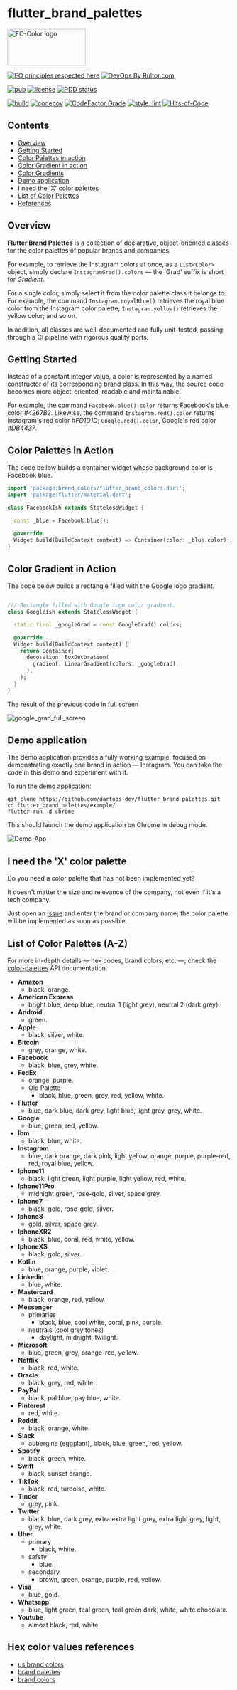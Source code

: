 # flutter_brand_palettes

<img
src="https://user-images.githubusercontent.com/24878574/119202536-61caa380-ba67-11eb-8f29-1bfa92f28143.png"
alt="EO-Color logo" width="176" height="82"/>

[![EO principles respected
here](https://www.elegantobjects.org/badge.svg)](https://www.elegantobjects.org)
[![DevOps By
Rultor.com](https://www.rultor.com/b/dartoos-dev/flutter_brand_palettes)](https://www.rultor.com/p/dartoos-dev/flutter_brand_palettes)

[![pub](https://img.shields.io/pub/v/flutter_brand_palettes)](https://pub.dev/packages/flutter_brand_palettes)
[![license](https://img.shields.io/badge/license-mit-green.svg)](https://github.com/dartoos-dev/flutter_brand_palettes/blob/master/LICENSE)
[![PDD status](https://www.0pdd.com/svg?name=dartoos-dev/flutter_brand_palettes)](https://www.0pdd.com/p?name=dartoos-dev/flutter_brand_palettes)

[![build](https://github.com/dartoos-dev/flutter_brand_palettes/actions/workflows/build.yml/badge.svg)](https://github.com/dartoos-dev/flutter_brand_palettes/actions/)
[![codecov](https://codecov.io/gh/dartoos-dev/flutter_brand_palettes/branch/master/graph/badge.svg?token=Hvpu48mfx1)](https://codecov.io/gh/dartoos-dev/flutter_brand_palettes)
[![CodeFactor Grade](https://img.shields.io/codefactor/grade/github/rafamizes/flutter_brand_palettes)](https://www.codefactor.io/repository/github/rafamizes/flutter_brand_palettes)
[![style: lint](https://img.shields.io/badge/style-lint-4BC0F5.svg)](https://pub.dev/packages/lint)
[![Hits-of-Code](https://hitsofcode.com/github/dartoos-dev/flutter_brand_palettes?branch=master)](https://hitsofcode.com/github/dartoos-dev/flutter_brand_palettes/view?branch=master)

## Contents

- [Overview](#overview)
- [Getting Started](#getting-started)
- [Color Palettes in action](#color-palettes-in-action)
- [Color Gradient in action](#color-gradient-in-action)
- [Color Gradients](#color-palettes-in-action)
- [Demo application](#demo-application)
- [I need the 'X' color palettes](#i-need-the-x-color-palette)
- [List of Color Palettes](#list-of-color-palettes-a-z)
- [References](#hex-color-values-references)

## Overview

**Flutter Brand Palettes** is a collection of declarative, object-oriented
classes for the color palettes of popular brands and companies.

For example, to retrieve the Instagram colors at once, as a `List<Color>`
object, simply declare `InstagramGrad().colors` — the 'Grad' suffix is short for
_Gradient_.

For a single color, simply select it from the color palette class it belongs to.
For example, the command `Instagram.royalBlue()` retrieves the royal blue color
from the Instagram color palette; `Instagram.yellow()` retrieves the yellow
color; and so on.

In addition, all classes are well-documented and fully unit-tested, passing
through a CI pipeline with rigorous quality ports.

## Getting Started

Instead of a constant integer value, a color is represented by a named
constructor of its corresponding brand class. In this way, the source code
becomes more object-oriented, readable and maintainable.

For example, the command `Facebook.blue().color` returns Facebook's blue color
_#4267B2_. Likewise, the command `Instagram.red().color` returns Instagram's red
color _#FD1D1D_; `Google.red().color`, Google's red color _#DB4437_.

## Color Palettes in Action

The code bellow builds a container widget whose background color is Facebook
blue.

```dart
import 'package:brand_colors/flutter_brand_colors.dart';
import 'package:flutter/material.dart';

class FacebookIsh extends StatelessWidget {

  const _blue = Facebook.blue();

  @override
  Widget build(BuildContext context) => Container(color: _blue.color);
}
```

## Color Gradient in Action

The code below builds a rectangle filled with the Google logo gradient.

```dart

/// Rectangle filled with Google logo color gradient.
class Googleish extends StatelessWidget {

  static final _googleGrad = const GoogleGrad().colors;

  @override
  Widget build(BuildContext context) {
    return Container(
      decoration: BoxDecoration(
        gradient: LinearGradient(colors: _googleGrad),
      ),
    );
  }
}

```

The result of the previous code in full screen

![google_grad_full_screen](https://user-images.githubusercontent.com/24878574/126880793-2e9170a1-3eaa-4770-9e89-410c7e123503.png)

## Demo application

The demo application provides a fully working example, focused on demonstrating
exactly one brand in action — Instagram. You can take the code in this demo and
experiment with it.

To run the demo application:

```shell
git clone https://github.com/dartoos-dev/flutter_brand_palettes.git
cd flutter_brand_palettes/example/
flutter run -d chrome

```

This should launch the demo application on Chrome in debug mode.

![Demo-App](https://user-images.githubusercontent.com/24878574/122657224-de6ca280-d137-11eb-9eb1-fc5169872d64.png)

## I need the 'X' color palette

Do you need a color palette that has not been implemented yet?

It doesn't matter the size and relevance of the company, not even if it's a tech
company.

Just open an
[issue](https://github.com/dartoos-dev/flutter_brand_palettes/issues) and enter
the brand or company name; the color palette will be implemented as soon as
possible.

## List of Color Palettes (A-Z)

For more in-depth details — hex codes, brand colors, etc. —, check the
[color-palettes](https://pub.dev/documentation/flutter_brand_palettes/latest/palettes/palettes-library.html)
API documentation.

- **Amazon**
  - black, orange.
- **American Express**
  - bright blue, deep blue, neutral 1 (light grey), neutral 2 (dark grey).
- **Android**
  - green.
- **Apple**
  - black, silver, white.
- **Bitcoin**
  - grey, orange, white.
- **Facebook**
  - black, blue, grey, white.
- **FedEx**
  - orange, purple.
  - Old Palette
    - black, blue, green, grey, red, yellow, white.
- **Flutter**
  - blue, dark blue, dark grey, light blue, light grey, grey, white.
- **Google**
  - blue, green, red, yellow.
- **Ibm**
  - black, blue, white.
- **Instagram**
  - blue, dark orange, dark pink, light yellow, orange, purple, purple-red, red,
    royal blue, yellow.
- **Iphone11**
  - black, light green, light purple, light yellow, red, white.
- **Iphone11Pro**
  - midnight green, rose-gold, silver, space grey.
- **Iphone7**
  - black, gold, rose-gold, silver.
- **Iphone8**
  - gold, silver, space grey.
- **IphoneXR2**
  - black, blue, coral, red, white, yellow.
- **IphoneXS**
  - black, gold, silver.
- **Kotlin**
  - blue, orange, purple, violet.
- **Linkedin**
  - blue, white.
- **Mastercard**
  - black, orange, red, yellow.
- **Messenger**
  - primaries
    - black, blue, cool white, coral, pink, purple.
  - neutrals (cool grey tones)
    - daylight, midnight, twilight.
- **Microsoft**
  - blue, green, grey, orange-red, yellow.
- **Netflix**
  - black, red, white.
- **Oracle**
  - black, grey, red, white.
- **PayPal**
  - black, pal blue, pay blue, white.
- **Pinterest**
  - red, white.
- **Reddit**
  - black, orange, white.
- **Slack**
  - aubergine (eggplant), black, blue, green, red, yellow.
- **Spotify**
  - black, green, white.
- **Swift**
  - black, sunset orange.
- **TikTok**
  - black, red, turqoise, white.
- **Tinder**
  - grey, pink.
- **Twitter**
  - black, blue, dark grey, extra extra light grey, extra light grey, light,
    grey, white.
- **Uber**
  - primary
    - black, white.
  - safety
    - blue.
  - secondary
    - brown, green, orange, purple, red, yellow.
- **Visa**
  - blue, gold.
- **Whatsapp**
  - blue, light green, teal green, teal green dark, white, white chocolate.
- **Youtube**
  - almost black, red, white.

## Hex color values references

- [us brand colors](https://usbrandcolors.com/)
- [brand palettes](https://brandpalettes.com/)
- [brand colors](https://brandcolors.net/)
